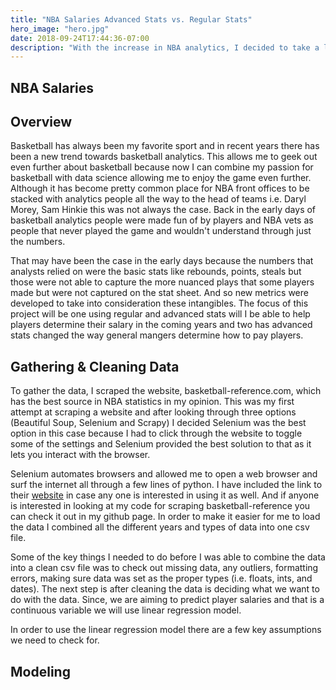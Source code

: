 ```yaml
---
title: "NBA Salaries Advanced Stats vs. Regular Stats"
hero_image: "hero.jpg"
date: 2018-09-24T17:44:36-07:00
description: "With the increase in NBA analytics, I decided to take a look at NBA player salaries and whether Advanced Stats or Regular Stats played a larger role in predicting salaries."
---
```


<h2>NBA Salaries</h2>


## Overview

Basketball has always been my favorite sport and in recent years there has been a new trend towards basketball analytics. This allows me to geek out even further about basketball because now I can combine my passion for basketball with data science allowing me to enjoy the game even further. Although it has become pretty common place for NBA front offices to be stacked with analytics people all the way to the head of teams i.e. Daryl Morey, Sam Hinkie this was not always the case. Back in the early days of basketball analytics people were made fun of by players and NBA vets as people that never played the game and wouldn't understand through just the numbers.

That may have been the case in the early days because the numbers that analysts relied on were the basic stats like rebounds, points, steals but those were not able to capture the more nuanced plays that some players made but were not captured on the stat sheet. And so new metrics were developed to take into consideration these intangibles. The focus of this project will be one using regular and advanced stats will I be able to help players determine their salary in the coming years and two has advanced stats changed the way general mangers determine how to pay players.

## Gathering & Cleaning Data

To gather the data, I scraped the website, basketball-reference.com, which has the best source in NBA statistics in my opinion. This was my first attempt at scraping a website and after looking through three options (Beautiful Soup, Selenium and Scrapy) I decided Selenium was the best option in this case because I had to click through the website to toggle some of the settings and Selenium provided the best solution  to that as it lets you interact with the browser.

Selenium  automates browsers and allowed me to open a web browser and surf the internet all through a few lines of python. I have included the link to their [website](https://www.seleniumhq.org/) in case any one is interested in using it as well. And if anyone is interested in looking at my code for scraping basketball-reference you can check it out in my github page. In order to make it easier for me to load the data I combined all the different years and types of data into one csv file.

Some of the key things I needed to do before I was able to combine the data into a clean csv file was to check out missing data, any outliers, formatting errors, making sure data was set as the proper types (i.e. floats, ints, and dates). The next step is after cleaning the data is deciding what we want to do with the data. Since, we are aiming to predict player salaries and that is a continuous variable we will use linear regression model.

In order to use the linear regression model there are a few key assumptions we need to check for.

## Modeling
